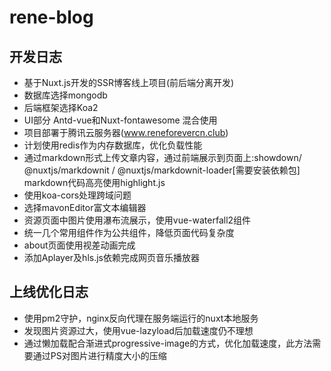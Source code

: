 # rene-blog

## 开发日志

- 基于Nuxt.js开发的SSR博客线上项目(前后端分离开发)
- 数据库选择mongodb
- 后端框架选择Koa2
- UI部分 Antd-vue和Nuxt-fontawesome 混合使用
- 项目部署于腾讯云服务器(www.reneforevercn.club)
- 计划使用redis作为内存数据库，优化负载性能
- 通过markdown形式上传文章内容，通过前端展示到页面上:showdown/ @nuxtjs/markdownit / @nuxtjs/markdownit-loader[需要安装依赖包]  markdown代码高亮使用highlight.js
- 使用koa-cors处理跨域问题
- 选择mavonEditor富文本编辑器
- 资源页面中图片使用瀑布流展示，使用vue-waterfall2组件
- 统一几个常用组件作为公共组件，降低页面代码复杂度
- about页面使用视差动画完成
- 添加Aplayer及hls.js依赖完成网页音乐播放器

## 上线优化日志

- 使用pm2守护，nginx反向代理在服务端运行的nuxt本地服务
- 发现图片资源过大，使用vue-lazyload后加载速度仍不理想
- 通过懒加载配合渐进式progressive-image的方式，优化加载速度，此方法需要通过PS对图片进行精度大小的压缩
